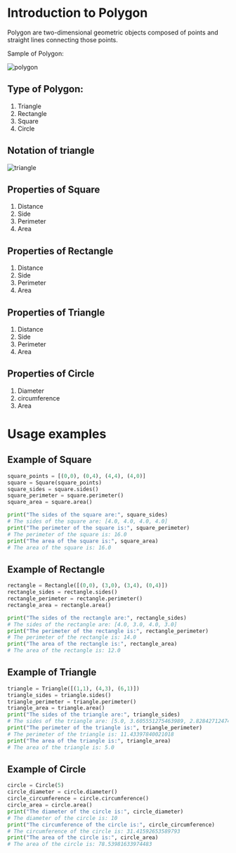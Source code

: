 # Introduction to Polygon
Polygon are two-dimensional geometric objects composed of points and straight lines connecting those points.

Sample of Polygon:

![polygon](https://cdn-skill.splashmath.com/panel-uploads/GlossaryTerm/277097a6a870457e90553ed24cf46042/1548051233_Two-dimensional-2-D-shapes-circle-triangle-square-polygons.png
)

## Type of Polygon:
1. Triangle
2. Rectangle
3. Square
4. Circle

## Notation of triangle

![triangle](https://i.stack.imgur.com/1GkR3.png
)

## Properties of Square

1. Distance
2. Side
3. Perimeter
4. Area

## Properties of Rectangle

1. Distance
2. Side
3. Perimeter
4. Area

## Properties of Triangle

1. Distance
2. Side
3. Perimeter
4. Area

## Properties of Circle

1. Diameter
2. circumference
3. Area

# Usage examples

## Example of Square

```python
square_points = [(0,0), (0,4), (4,4), (4,0)]
square = Square(square_points)
square_sides = square.sides()
square_perimeter = square.perimeter()
square_area = square.area()

print("The sides of the square are:", square_sides)
# The sides of the square are: [4.0, 4.0, 4.0, 4.0]
print("The perimeter of the square is:", square_perimeter)
# The perimeter of the square is: 16.0
print("The area of the square is:", square_area)
# The area of the square is: 16.0
```

## Example of Rectangle

```python
rectangle = Rectangle([(0,0), (3,0), (3,4), (0,4)])
rectangle_sides = rectangle.sides()
rectangle_perimeter = rectangle.perimeter()
rectangle_area = rectangle.area()

print("The sides of the rectangle are:", rectangle_sides)
# The sides of the rectangle are: [4.0, 3.0, 4.0, 3.0]
print("The perimeter of the rectangle is:", rectangle_perimeter)
# The perimeter of the rectangle is: 14.0
print("The area of the rectangle is:", rectangle_area)
# The area of the rectangle is: 12.0
```

## Example of Triangle

```python
triangle = Triangle([(1,1), (4,3), (6,1)])
triangle_sides = triangle.sides()
triangle_perimeter = triangle.perimeter()
triangle_area = triangle.area()
print("The sides of the triangle are:", triangle_sides)
# The sides of the triangle are: [5.0, 3.605551275463989, 2.8284271247461903]
print("The perimeter of the triangle is:", triangle_perimeter)
# The perimeter of the triangle is: 11.43397840021018
print("The area of the triangle is:", triangle_area)
# The area of the triangle is: 5.0
```

## Example of Circle

```python
circle = Circle(5)
circle_diameter = circle.diameter()
circle_circumference = circle.circumference()
circle_area = circle.area()
print("The diameter of the circle is:", circle_diameter)
# The diameter of the circle is: 10
print("The circumference of the circle is:", circle_circumference)
# The circumference of the circle is: 31.41592653589793
print("The area of the circle is:", circle_area)
# The area of the circle is: 78.53981633974483
```